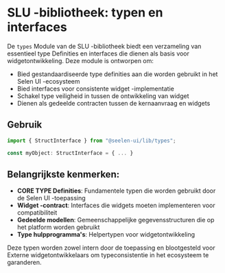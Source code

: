 # **SLU -bibliotheek: typen en interfaces**

De `types` Module van de SLU -bibliotheek biedt een verzameling van essentieel type 
Definities en interfaces die dienen als basis voor widgetontwikkeling. 
Deze module is ontworpen om:

* Bied gestandaardiseerde type definities aan die worden gebruikt in het Selen UI -ecosysteem
* Bied interfaces voor consistente widget -implementatie
* Schakel type veiligheid in tussen de ontwikkeling van widget
* Dienen als gedeelde contracten tussen de kernaanvraag en widgets

## **Gebruik**

```ts
import { StructInterface } from "@seelen-ui/lib/types";

const myObject: StructInterface = { ... }
```

## **Belangrijkste kenmerken:**

* **CORE TYPE Definities**: Fundamentele typen die worden gebruikt door de Selen UI -toepassing
* **Widget -contract**: Interfaces die widgets moeten implementeren voor compatibiliteit
* **Gedeelde modellen**: Gemeenschappelijke gegevensstructuren die op het platform worden gebruikt
* **Type hulpprogramma's**: Helpertypen voor widgetontwikkeling

Deze typen worden zowel intern door de toepassing en blootgesteld voor 
Externe widgetontwikkelaars om typeconsistentie in het ecosysteem te garanderen.
